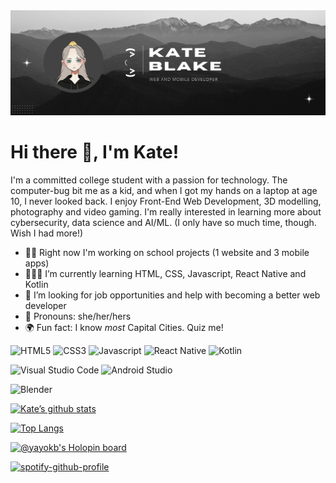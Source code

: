 <img src="https://github.com/YayoKB/YayoKB/blob/main/gh%20header1.png"/>

# Hi there 👋, I'm Kate!</h1>
I'm a committed college student with a passion for technology. The computer-bug bit me as a kid, and when I got my hands on a laptop at age 10, I never looked back. I enjoy Front-End Web Development, 3D modelling, photography and video gaming. I'm really interested in learning more about cybersecurity, data science and AI/ML. (I only have so much time, though. Wish I had more!)

- ✍🏻 Right now I'm working on school projects (1 website and 3 mobile apps) 
- 👩🏼‍🎓 I’m currently learning HTML, CSS, Javascript, React Native and Kotlin 
- 🔎 I’m looking for job opportunities and help with becoming a better web developer 
- 🌸 Pronouns: she/her/hers 
- 🌍 Fun fact: I know *most* Capital Cities. Quiz me!

![HTML5](https://img.shields.io/badge/html5-%23E34F26.svg?style=for-the-badge&logo=html5&logoColor=E34F26&labelColor=black)
![CSS3](https://img.shields.io/badge/css3-%231572B6.svg?style=for-the-badge&logo=css3&logoColor=1572B6&labelColor=black)
![Javascript](https://img.shields.io/badge/-Javascript-F0DB4F?style=for-the-badge&logo=javascript&logoColor=F0DB4F&labelColor=black)
![React Native](https://img.shields.io/badge/react_native-%2320232a.svg?style=for-the-badge&logo=react&color=61DAFB&logoColor=61DAFB&labelColor=black)
![Kotlin](https://img.shields.io/badge/kotlin-%237F52FF.svg?style=for-the-badge&logo=kotlin&logoColor=7F52FF&labelColor=black)

![Visual Studio Code](https://img.shields.io/badge/Visual%20Studio%20Code-0078d7.svg?style=for-the-badge&logo=visual-studio-code&logoColor=007ACC&labelColor=black)
![Android Studio](https://img.shields.io/badge/Android%20Studio-3DDC84.svg?style=for-the-badge&logo=android-studio&logoColor=3DDC84&labelColor=black)

![Blender](https://img.shields.io/badge/blender-%23F5792A.svg?style=for-the-badge&logo=blender&logoColor=F5792A&labelColor=black)

[![Kate’s github stats](https://github-readme-stats.vercel.app/api?username=yayokb&show_icons=true&hide_border=true&bg_color=90,1a1a1a,00402C&title_color=1AFFB7&text_color=EFFFFA&icon_color=00FFA9&border_radius=20&custom_title=These%20are%20my%20Github%20stats!&card_width=500)](https://github.com/anuraghazra/github-readme-stats)

[![Top Langs](https://github-readme-stats.vercel.app/api/top-langs/?username=yayokb&hide_border=true&bg_color=90,1a1a1a,00402C&title_color=1AFFB7&text_color=EFFFFA&icon_color=00FFA9&border_radius=20&custom_title=My%20most%20commonly%20used%20languages&card_width=500)](https://github.com/anuraghazra/github-readme-stats)

[![@yayokb's Holopin board](https://holopin.io/api/user/board?user=yayokb)](https://holopin.io/@yayokb)

[![spotify-github-profile](https://spotify-github-profile.vercel.app/api/view?uid=6ln43afcfjuwrkja4x1ls3gs2&cover_image=true&theme=default&bar_color=4eb150&bar_color_cover=true)](https://spotify-github-profile.vercel.app/api/view?uid=6ln43afcfjuwrkja4x1ls3gs2&redirect=true)
